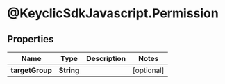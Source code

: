 # @KeyclicSdkJavascript.Permission

## Properties
Name | Type | Description | Notes
------------ | ------------- | ------------- | -------------
**targetGroup** | **String** |  | [optional] 


